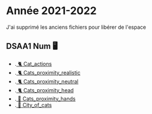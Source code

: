 # Année 2021-2022

J'ai supprimé les anciens fichiers  pour libérer de l'espace

## DSAA1 Num 🖥️


* .[ 🐈 Cat_actions](https://zuomarage.github.io/zuomarage_paysages/cat_actions.html) 
* .[ 🐈 Cats_proximity_realistic](https://zuomarage.github.io/zuomarage_paysages/cats_proximitty.html)
* .[ 🐈 Cats_proximity_neutral](https://zuomarage.github.io/zuomarage_paysages/cats_proximity.html) 
* .[ 🐈 Cats_proximity_head](https://zuomarage.github.io/zuomarage_paysages/cats_proximity_head.html)
* .[ 👐 Cats_proximity_hands](https://zuomarage.github.io/zuomarage_paysages/cats_proximity_head.html)
* .[ 🏢 City_of_cats](https://zuomarage.github.io/zuomarage_paysages/cats_proximitty.html)
